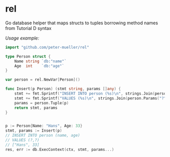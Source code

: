 # rel
Go database helper that maps structs to tuples borrowing method names from Tutorial D syntax

*Usage example:*
```go
import "github.com/peter-mueller/rel"

type Person struct {
	Name string `db:"name"`
	Age  int    `db:"age"`
}

var person = rel.NewVar[Person]()

func Insert(p Person) (stmt string, params []any) {
	stmt += fmt.Sprintf("INSERT INTO person (%s)\n", strings.Join(person.AttributeRef(), ", "))
	stmt += fmt.Sprintf("VALUES (%s)\n", strings.Join(person.Params("?"), ","))
	params = person.Tuple(p)
	return stmt, params
}


p := Person{Name: "Hans", Age: 33}
stmt, params := Insert(p)
// INSERT INTO person (name, age) 
// VALUES (?,?)
// ["Hans", 33]
res, err := db.ExecContext(ctx, stmt, params...)
```

